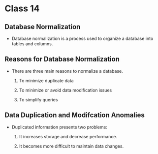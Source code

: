# Class 14

## Database Normalization

- Database normalization is a process used to organize a database into tables and columns.

## Reasons for Database Normalization

- There are three main reasons to normalize a database.

  1. To minimize duplicate data

  1. To minimize or avoid data modification issues

  1. To simplify queries

## Data Duplication and Modifcation Anomalies

- Duplicated information presents two problems:

  1. It increases storage and decrease performance.

  2. It becomes more difficult to maintain data changes.
